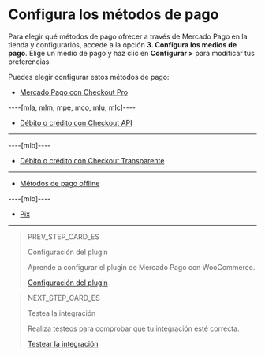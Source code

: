 # Configura los métodos de pago

Para elegir qué métodos de pago ofrecer a través de Mercado Pago en la tienda y configurarlos, accede a la opción **3. Configura los medios de pago**. Elige un medio de pago y haz clic en **Configurar >** para modificar tus preferencias.

Puedes elegir configurar estos métodos de pago:

* [Mercado Pago con Checkout Pro](/developers/es/docs/woocommerce/payments-configuration/checkoutpro)

----[mla, mlm, mpe, mco, mlu, mlc]----
* [Débito o crédito con Checkout API](/developers/es/docs/woocommerce/payments-configuration/credit-debit)
------------

----[mlb]----
* [Débito o crédito con Checkout Transparente](/developers/es/docs/woocommerce/payments-configuration/credit-debit)
------------

* [Métodos de pago offline](/developers/es/docs/woocommerce/payments-configuration/offline-payments)

----[mlb]----
* [Pix](/developers/es/docs/woocommerce/payments-configuration/pix)
------------

> PREV_STEP_CARD_ES
>
> Configuración del plugin
>
> Aprende a configurar el plugin de Mercado Pago con WooCommerce.
>
> [Configuración del plugin](/developers/es/docs/woocommerce/plugin-configuration)

> NEXT_STEP_CARD_ES
>
> Testea la integración
>
> Realiza testeos para comprobar que tu integración esté correcta.
>
> [Testear la integración](/developers/es/docs/woocommerce/integration-test)